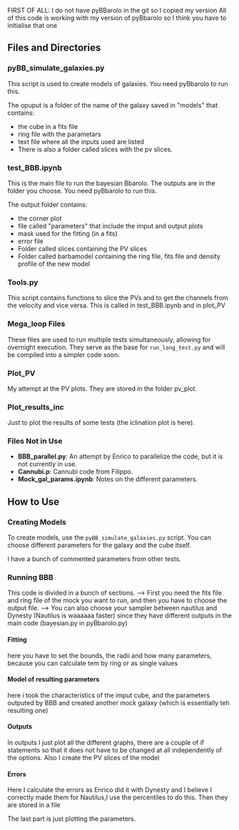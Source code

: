 FIRST OF ALL:
I do not have pyBBarolo in the git so I copied my version
All of this code is working with my version of pyBbarolo so I think you have to initialise that one

## Files and Directories

### pyBB_simulate_galaxies.py

This script is used to create models of galaxies. 
You need pyBbarolo to run this.

The opuput is a folder of the name of the galaxy saved in "models" that contains:
-  the cube in a fits file
- ring file with the parametars 
- text file where all the inputs used are listed
- There is also a folder called slices with the pv slices.

### test_BBB.ipynb

This is the main file to run the bayesian Bbarolo. The outputs are in the folder you choose. 
You need pyBbarolo to run this.

The output folder contains:
- the corner plot
- file called "parameters" that include the imput and output plots 
- mask used for the fitting (in a fits)
- error file
- Folder called slices containing the PV slices
- Folder called barbamodel containing the ring file, fits file and density profile of the new model 

### Tools.py

This script contains functions to slice the PVs and to get the channels from the velocity and vice versa. This is called in test_BBB.ipynb and in plot_PV

### Mega_loop Files

These files are used to run multiple tests simultaneously, allowing for overnight execution. They serve as the base for `run_long_test.py` and will be compiled into a simpler code soon. 

### Plot_PV 

My attempt at the PV plots. They are stored in the folder pv_plot.

### Plot_results_inc  

Just to plot the results of some tests (the iclination plot is here).

### Files Not in Use

- **BBB_parallel.py**: An attempt by Enrico to parallelize the code, but it is not currently in use.
- **Cannubi.p**: Cannubi code from Filippo.
- **Mock_gal_params.ipynb**: Notes on the different parameters.

## How to Use

### Creating Models

To create models, use the `pyBB_simulate_galaxies.py` script. You can choose different parameters for the galaxy and the cube itself.

I have a bunch of commented parameters from other tests.

### Running BBB

This code is divided in a bunch of sections.
--> First you need the fits file and ring file of the mock you want to run, and then you have to choose the output file.
--> You can also choose your sampler between nautilus and Dynesty (Nautilus is waaaaaa faster) since they have different outputs in the main code (bayesian.py in pyBbarolo.py)

#### Fitting

here you have to set the bounds, the radii and how many parameters, because you can calculate tem by ring or as single values

#### Model of resulting parameters

here i took the characteristics of the imput cube, and the parameters outputed by BBB and created another mock galaxy (which is essentially teh resulting one) 

#### Outputs

In outputs I just plot all the different graphs, there are a couple of if statements so that it does not have to be changed at all independently of the options. Also I create the PV slices of the model

#### Errors

Here I calculate the errors as Enrico did it with Dynesty and I believe I correctly made them for Nautilus,I use  the percentiles to do this.
Then they are stored in a file

The last part is just plotting the parameters.
